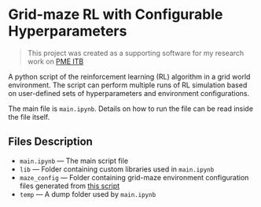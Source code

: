 # Grid-maze RL with Configurable Hyperparameters
> This project was created as a supporting software for my research work on [PME ITB](https://pme.itb.ac.id/)

A python script of the reinforcement learning (RL) algorithm in a grid world environment. The script can perform multiple runs of RL simulation based on user-defined sets of hyperparameters and environment configurations.

The main file is `main.ipynb`. Details on how to run the file can be read inside the file itself.

## Files Description
- `main.ipynb` — The main script file
- `lib` — Folder containing custom libraries used in `main.ipynb`
- `maze_config` — Folder containing grid-maze environment configuration files generated from [this script](https://github.com/rydhslmy/RL_Sim)
- `temp` — A dump folder used by `main.ipynb`
